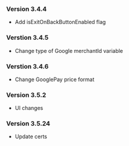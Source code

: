 ### Version 3.4.4
- Add isExitOnBackButtonEnabled flag

### Verstion 3.4.5
- Change type of Google merchantId variable

### Verstion 3.4.6
- Change GooglePay price format

### Version 3.5.2
- UI changes

### Version 3.5.24
- Update certs
